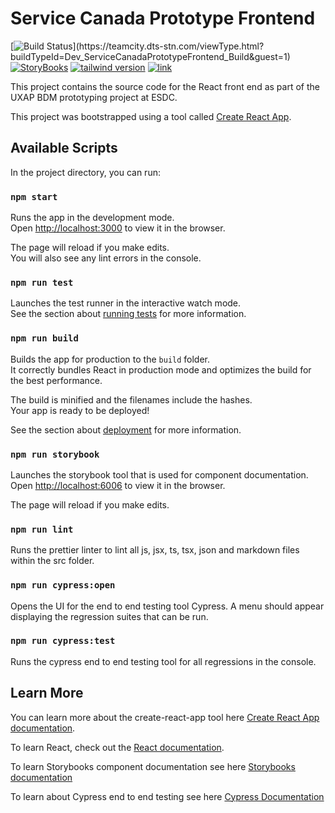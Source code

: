 # Service Canada Prototype Frontend
[![Build Status](https://teamcity.dts-stn.com/app/rest/builds/buildType:(id:Dev_ServiceCanadaPrototypeFrontend_Build)/statusIcon)](https://teamcity.dts-stn.com/viewType.html?buildTypeId=Dev_ServiceCanadaPrototypeFrontend_Build&guest=1)
[![StoryBooks](https://raw.githubusercontent.com/storybookjs/brand/master/badge/badge-storybook.svg)](https://dts-stn.github.io/ServicePrototypeFrontend)
[![tailwind version](https://img.shields.io/badge/tailwind-1.9.0-9cf)](https://v1.tailwindcss.com/docs)
[![link](https://img.shields.io/badge/link-%F0%9F%94%97-brightgreen)](https://servicecanadaprototypefrontend-main.dev.dts-stn.com/)


This project contains the source code for the React front end as part of the UXAP BDM prototyping project at ESDC. 

This project was bootstrapped using a tool called [Create React App](https://github.com/facebook/create-react-app).

## Available Scripts

In the project directory, you can run:

### `npm start`

Runs the app in the development mode.<br />
Open [http://localhost:3000](http://localhost:3000) to view it in the browser.

The page will reload if you make edits.<br />
You will also see any lint errors in the console.

### `npm run test`

Launches the test runner in the interactive watch mode.<br />
See the section about [running tests](https://facebook.github.io/create-react-app/docs/running-tests) for more information.

### `npm run build`

Builds the app for production to the `build` folder.<br />
It correctly bundles React in production mode and optimizes the build for the best performance.

The build is minified and the filenames include the hashes.<br />
Your app is ready to be deployed!

See the section about [deployment](https://facebook.github.io/create-react-app/docs/deployment) for more information.

### `npm run storybook`

Launches the storybook tool that is used for component documentation.<br />
Open [http://localhost:6006](http://localhost:6006) to view it in the browser.

The page will reload if you make edits.

### `npm run lint`

Runs the prettier linter to lint all js, jsx, ts, tsx, json and markdown files within the src folder.


### `npm run cypress:open`

Opens the UI for the end to end testing tool Cypress. A menu should appear displaying the regression suites that can be run.

### `npm run cypress:test`

Runs the cypress end to end testing tool for all regressions in the console.

## Learn More

You can learn more about the create-react-app tool here [Create React App documentation](https://facebook.github.io/create-react-app/docs/getting-started).

To learn React, check out the [React documentation](https://reactjs.org/).

To learn Storybooks component documentation see here [Storybooks documentation](
https://storybook.js.org/docs/react/get-started/introduction
)

To learn about Cypress end to end testing see here [Cypress Documentation](https://docs.cypress.io/guides/overview/why-cypress.html)

